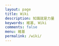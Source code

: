 ```yaml
---
layout: page
title: Wiki
description: 知識就是力量
keywords: 維基, Wiki
comments: false
menu: 維基
permalink: /wiki/
---
```


<!-- > 記多少命令和快捷鍵會讓腦袋爆炸呢？

<ul class="listing">
{% for wiki in site.wiki %}
{% if wiki.title != "Wiki Template" %}
<li class="listing-item"><a href="{{ wiki.url }}">{{ wiki.title }}</a></li>
{% endif %}
{% endfor %}
</ul> -->
